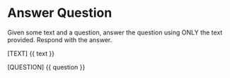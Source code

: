 # Answer Question

Given some text and a question, answer the question using ONLY the text provided. Respond with the answer.

[TEXT]
{{ text }}

[QUESTION]
{{ question }}

